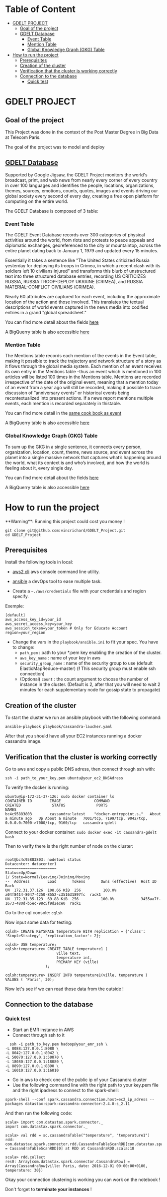 # Table of Content
- [GDELT PROJECT](#gdelt-project)
  - [Goal of the project](#goal-of-the-project)
  - [GDELT Database](https://www.gdeltproject.org/)
    - [Event Table](#event-table)
    - [Mention Table](#mention-table)
    - [Global  Knowledge  Graph (GKG) Table](#global--knowledge--graph-gkg-table)
- [How to run the project](#how-to-run-the-project)
  - [Prerequisites](#prerequisites)
  - [Creation of the cluster ](#creation-of-the-cluster)
  - [Verification that the cluster is working correctly](#verification-that-the-cluster-is-working-correctly)
  - [Connection to the database](#connection-to-the-database)
    - [Quick test](#quick-test)

# GDELT PROJECT

## Goal of the project

This Project was done in the context of the Post Master Degree in Big Data at Telecom Paris.

The goal of the project was to model and deploy 

## [GDELT Database](https://www.gdeltproject.org/)

Supported by Google Jigsaw, the GDELT Project monitors the world's broadcast, print, and web news from nearly every corner of every country in over 100 languages and identifies the people, locations, organizations, themes, sources, emotions, counts, quotes, images and events driving our global society every second of every day, creating a free open platform for computing on the entire world.

The GDELT Database is composed of 3 table:

### Event Table

The GDELT Event Database records over 300 categories of physical activities around the world, from riots and protests to peace appeals and diplomatic exchanges, georeferenced to the city or mountaintop, across the entire planet dating back to January 1, 1979 and updated every 15 minutes.

Essentially it takes a sentence like "The United States criticized Russia yesterday for deploying its troops in Crimea, in which a recent clash with its soldiers left 10 civilians injured" and transforms this blurb of unstructured text into three structured database entries, recording US CRITICIZES RUSSIA, RUSSIA TROOP-DEPLOY UKRAINE (CRIMEA), and RUSSIA MATERIAL-CONFLICT CIVILIANS (CRIMEA).

Nearly 60 attributes are captured for each event, including the approximate location of the action and those involved. This translates the textual descriptions of world events captured in the news media into codified entries in a grand "global spreadsheet."

You can find more detail about the fields [here](http://data.gdeltproject.org/documentation/GDELT-Event_Codebook-V2.0.pdf)

A BigQuerry table is also accessible [here](https://bigquery.cloud.google.com/table/gdelt-bq:gdeltv2.events?tab=schema)

### Mention Table

The Mentions table records each mention of the events in the Event table, making it possible to track the trajectory and network structure of a story as it flows through the global media system.  Each mention of an event receives its own entry in the Mentions table –thus an event  which  is  mentioned  in  100  articles  will  be  listed  100  times  in  the  Mentions  table.    Mentions  are recorded irrespective of the date of the original event, meaning that a mention today of an event from a year ago will still be recorded, making it possible to trace discussion of “anniversary events” or historical events  being  recontextualized  into  present  actions.    If  a  news  report  mentions  multiple  events,  each mention  is  recorded  separately  in  thistable.

You can find more detail in the [same cook book as event](http://data.gdeltproject.org/documentation/GDELT-Event_Codebook-V2.0.pdf)

A BigQuerry table is also accessible [here](https://bigquery.cloud.google.com/table/gdelt-bq:gdeltv2.eventmentions)

### Global  Knowledge  Graph (GKG) Table

To sum up the GKG in a single sentence, it connects every person, organization, location, count, theme, news source, and event across the planet into a single massive network that captures what’s happening around the world, what its context is and who’s involved, and how the world is feeling about it, every single day.

You can find more detail about the fields [here](http://data.gdeltproject.org/documentation/GDELT-Global_Knowledge_Graph_Codebook-V2.1.pdf)

A BigQuerry table is also accessible [here](http://data.gdeltproject.org/documentation/GDELT-Global_Knowledge_Graph_Codebook-V2.1.pdf)

# How to run the project


<div class="alert alert-warning" role="alert">
**Warning**: Running this project could cost you money !
</div>

```
git clone git@github.com:vincrichard/GDELT_Project.git
cd GDELT_Project
```

## Prerequisites


Install the following tools in local:

* [aws2 cli](https://docs.aws.amazon.com/cli/latest/userguide/install-cliv2-linux-mac.html) aws console command line utility.
* [ansible](https://docs.ansible.com/ansible/latest/installation_guide/intro_installation.html) a devOps tool to ease multiple task.

* Create a ```~./aws/credentials``` file with your credentials and region specify.
  
 Exemple:

 ```shell
[default]
aws_access_key_id=your_id
aws_secret_access_key=your_key
aws_session_token=your_token # Only for Educate Account
region=your_region
 ```

 * Change the vars in the ```playbook/ansible.ini``` to fit your spec. You have to change:
    - `path_pem` : path to your *.pem key enabling the creation of the cluster.
    - `aws_key_name` : name of your key in aws
    - `security_group_name` : name of the security group to use (default ElasticMapReduce-master) (**!** This security group must enable ssh connection)
    - (Optional) `count` : the count argument to choose the number of instance in the cluster. (Default is 2, after that you will need to wait 2 minutes for each supplementary node for gossip state to propagate)

  
## Creation of the cluster 

To start the cluster we run an ansible playbook with the following command: 

```
ansible-playbook playbook/cassandra-laucher.yaml
```

After that you should have all your EC2 instances running a docker cassandra image.

## Verification that the cluster is working correctly

Go to aws and copy a public DNS adress, then connect through ssh with:

```ssh -i path_to_your_key.pem ubuntu@your_ec2_DNSAdress```

To verify the docker is running:
```
ubuntu@ip-172-31-37-126: sudo docker container ls
CONTAINER ID        IMAGE               COMMAND                  CREATED              STATUS              PORTS                                                            NAMES
bc4c95883803        cassandra:latest    "docker-entrypoint.s…"   About a minute ago   Up About a minute   7001/tcp, 7199/tcp, 9042/tcp, 0.0.0.0:7000->7000/tcp, 9160/tcp   cassandra-gdelt
```

Connect to your docker container:
```sudo docker exec -it cassandra-gdelt bash```

Then to verify there is the right number of node on the cluster:

```shell

root@bc4c95883803: nodetool status
Datacenter: datacenter1
=======================
Status=Up/Down
|/ State=Normal/Leaving/Joining/Moving
--  Address        Load       Tokens       Owns (effective)  Host ID                               Rack
UN  172.31.37.126  108.66 KiB  256          100.0%            a04f8414-8047-4250-8552-c351631897fc  rack1
UN  172.31.35.123  69.88 KiB  256          100.0%            3455aa7f-1673-480d-b5ec-98c5f9d2ece0  rack1
```

Go to the cql console:
```cqlsh```

Now input some data for testing:
```
cqlsh> CREATE KEYSPACE temperature WITH replication = {'class': 'SimpleStrategy', 'replication_factor': 2}; 

cqlsh> USE temperature;
cqlsh:temperature> CREATE TABLE temperature1 (
                       ville text,
                       temperature int,
                       PRIMARY KEY (ville)
                  );

cqlsh:temperature> INSERT INTO temperature1(ville, temperature ) VALUES ( 'Paris', 30);
```
Now let's see if we can read those data from the outside !

## Connection to the database

### Quick test

- Start an EMR instance in AWS
- Connect through ssh to it
```
  ssh -i path_to_key.pem hadoop@your_emr_ssh \
-L 8088:127.0.0.1:8088 \
-L 8042:127.0.0.1:8042 \
-L 50070:127.0.0.1:50070 \
-L 18080:127.0.0.1:18080 \
-L 8890:127.0.0.1:8890 \
-L 16010:127.0.0.1:16010 
```
- Go in aws to check one of the public ip of your Cassandra cluster
- Use the following command line with the right path to your key.pem file and the right ipadress to connect to the spark-shell:
```
spark-shell --conf spark.cassandra.connection.host=ec2_ip_adress --packages datastax:spark-cassandra-connector:2.4.0-s_2.11
```

And then run the following code:
```shell
scala> import com.datastax.spark.connector._ 
import com.datastax.spark.connector._

scala> val rdd = sc.cassandraTable("temperature", "temperature1") 
rdd: com.datastax.spark.connector.rdd.CassandraTableScanRDD[com.datastax.spark.connector.CassandraRow] = CassandraTableScanRDD[0] at RDD at CassandraRDD.scala:18

scala> rdd.collect 
res0: Array[com.datastax.spark.connector.CassandraRow] = Array(CassandraRow{ville: Paris, date: 2016-12-01 00:00:00+0100, temperature: 30})
```
Okay your connection clustering is working you can work on the notebook !

Don't forget to **terminate your instances** !

